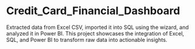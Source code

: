 # Credit_Card_Financial_Dashboard
Extracted data from Excel CSV, imported it into SQL using the wizard, and analyzed it in Power BI. This project showcases the integration of Excel, SQL, and Power BI to transform raw data into actionable insights.
